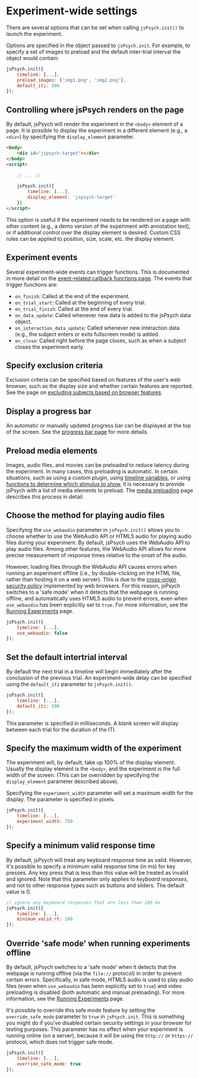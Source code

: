 # Experiment-wide settings

There are several options that can be set when calling `jsPsych.init()` to launch the experiment.

Options are specified in the object passed to `jsPsych.init`. For example, to specify a set of images to preload and the default inter-trial interval the object would contain:

```js
jsPsych.init({
    timeline: [...],
    preload_images: ['img1.png', 'img2.png'],
    default_iti: 500
});
```

## Controlling where jsPsych renders on the page

By default, jsPsych will render the experiment in the `<body>` element of a page. It is possible to display the experiment in a different element (e.g., a `<div>`) by specifying the `display_element` parameter. 

```html
<body>
    <div id="jspsych-target"></div>
</body>
<script>
    
    // ... //

    jsPsych.init({
        timeline: [...],
        display_element: 'jspsych-target'
    })
</script>
```

This option is useful if the experiment needs to be rendered on a page with other content (e.g., a demo version of the experiment with annotation text), or if additional control over the display element is desired. Custom CSS rules can be applied to position, size, scale, etc. the display element.

## Experiment events

Several experiment-wide events can trigger functions. This is documented in more detail on the [event-related callback functions page](callbacks.md). The events that trigger functions are:

* `on_finish`: Called at the end of the experiment.
* `on_trial_start`: Called at the beginning of every trial.
* `on_trial_finish`: Called at the end of every trial.
* `on_data_update`: Called whenever new data is added to the jsPsych data object.
* `on_interaction_data_update`: Called whenever new interaction data (e.g., the subject enters or exits fullscreen mode) is added.
* `on_close`: Called right before the page closes, such as when a subject closes the experiment early.

## Specify exclusion criteria

Exclusion criteria can be specified based on features of the user's web browser, such as the display size and whether certain features are reported. See the page on [excluding subjects based on browser features](exclude-browser.md).

## Display a progress bar

An automatic or manually updated progress bar can be displayed at the top of the screen. See the [progress bar page](progress-bar.md) for more details.

## Preload media elements

Images, audio files, and movies can be preloaded to reduce latency during the experiment. In many cases, this preloading is automatic. In certain situations, such as using a custom plugin, using [timeline variables](timeline.md#timeline-variables), or using [functions to determine which stimulus to show](trial.md#dynamic-parameters), it is necessary to provide jsPsych with a list of media elements to preload. The [media preloading](media-preloading.md) page describes this process in detail.

## Choose the method for playing audio files

Specifying the `use_webaudio` parameter in `jsPsych.init()` allows you to choose whether to use the WebAudio API or HTML5 audio for playing audio files during your experiment. By default, jsPsych uses the WebAudio API to play audio files. Among other features, the WebAudio API allows for more precise measurement of response times relative to the onset of the audio. 

However, loading files through the WebAudio API causes errors when running an experiment offline (i.e., by double-clicking on the HTML file, rather than hosting it on a web server). This is due to the [cross-origin security policy](https://security.stackexchange.com/a/190321) implemented by web browsers. For this reason, jsPsych switches to a 'safe mode' when it detects that the webpage is running offline, and automatically uses HTML5 audio to prevent errors, even when `use_webaudio` has been explicitly set to `true`. For more information, see the [Running Experiments](running-experiments.md) page.

```js
jsPsych.init({
    timeline: [...],
    use_webaudio: false
});
```

## Set the default intertrial interval

By default the next trial in a timeline will begin immediately after the conclusion of the previous trial. An experiment-wide delay can be specified using the `default_iti` parameter to `jsPsych.init()`.

```js
jsPsych.init({
    timeline: [...],
    default_iti: 500
});
```

This parameter is specified in milliseconds. A blank screen will display between each trial for the duration of the ITI.

## Specify the maximum width of the experiment

The experiment will, by default, take up 100% of the display element. Usually the display element is the `<body>`, and the experiment is the full width of the screen. (This can be overridden by specifying the `display_element` parameter described above).

Specifying the `experiment_width` parameter will set a maximum width for the display. The parameter is specified in pixels.

```js
jsPsych.init({
    timeline: [...],
    experiment_width: 750
});
```

## Specify a minimum valid response time

By default, jsPsych will treat any keyboard response time as valid. However, it's possible to specify a minimum valid response time (in ms) for key presses. Any key press that is less than this value will be treated as invalid and ignored. Note that this parameter only applies to _keyboard responses_, and not to other response types such as buttons and sliders. The default value is 0.

```js
// ignore any keyboard responses that are less than 100 ms
jsPsych.init({
    timeline: [...],
    minimum_valid_rt: 100
});
```

## Override 'safe mode' when running experiments offline

By default, jsPsych switches to a 'safe mode' when it detects that the webpage is running offline (via the `file://` protocol) in order to prevent certain errors. Specifically, in safe mode, HTML5 audio is used to play audio files (even when `use_webaudio` has been explicitly set to `true`) and video preloading is disabled (both automatic and manual preloading). For more information, see the [Running Experiments](running-experiments.md) page.

It's possible to override this safe mode feature by setting the `override_safe_mode` parameter to `true` in `jsPsych.init`. This is something you might do if you've disabled certain security settings in your browser for testing purposes. This parameter has no effect when your experiment is running online (on a server), because it will be using the `http://` or `https://` protocol, which does not trigger safe mode. 

```js
jsPsych.init({
    timeline: [...],
    override_safe_mode: true
});
```